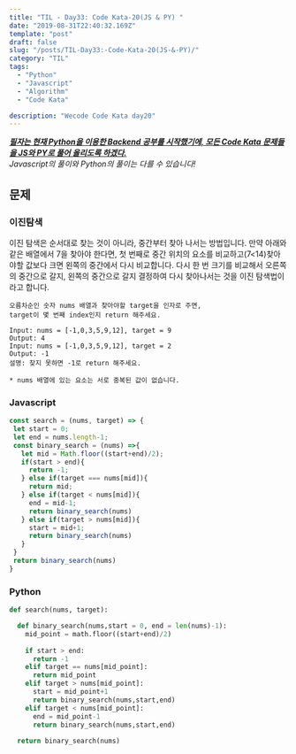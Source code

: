 ```yaml
---
title: "TIL - Day33: Code Kata-20(JS & PY) "
date: "2019-08-31T22:40:32.169Z"
template: "post"
draft: false
slug: "/posts/TIL-Day33:-Code-Kata-20(JS-&-PY)/"
category: "TIL"
tags:
  - "Python"
  - "Javascript"
  - "Algorithm"
  - "Code Kata"

description: "Wecode Code Kata day20"
---
```


_**<u>필자는 현재 Python을 이용한 Backend 공부를 시작했기에, 모든 Code Kata 문제들을 JS와 PY로 풀어 올리도록 하겠다.</u>**_</br>
_Javascript의 풀이와 Python의 풀이는 다를 수 있습니다!_

## 문제

### 이진탐색
이진 탐색은 순서대로 찾는 것이 아니라, 중간부터 찾아 나서는 방법입니다.
만약 아래와 같은 배열에서 7을 찾아야 한다면, 
첫 번째로 중간 위치의 요소를 비교하고(7<14)찾아야할 값보다 크면 왼쪽의 중간에서 다시 비교합니다.
다시 한 번 크기를 비교해서 오른쪽의 중간으로 갈지, 왼쪽의 중간으로 갈지 결정하여 다시 찾아나서는 것을 이진 탐색법이라고 합니다.
```
오름차순인 숫자 nums 배열과 찾아야할 target을 인자로 주면,
target이 몇 번째 index인지 return 해주세요.

Input: nums = [-1,0,3,5,9,12], target = 9
Output: 4
Input: nums = [-1,0,3,5,9,12], target = 2
Output: -1
설명: 찾지 못하면 -1로 return 해주세요.

* nums 배열에 있는 요소는 서로 중복된 값이 없습니다.
```

### Javascript

```Javascript
const search = (nums, target) => {
 let start = 0;
 let end = nums.length-1;
 const binary_search = (nums) =>{
   let mid = Math.floor((start+end)/2);
   if(start > end){
     return -1;
   } else if(target === nums[mid]){
     return mid;
   } else if(target < nums[mid]){
     end = mid-1;
     return binary_search(nums)
   } else if(target > nums[mid]){
     start = mid+1;
     return binary_search(nums)
   }
 }
 return binary_search(nums)
}
```

### Python

```Python
def search(nums, target):

  def binary_search(nums,start = 0, end = len(nums)-1):
    mid_point = math.floor((start+end)/2)
    
    if start > end:
      return -1
    elif target == nums[mid_point]:
      return mid_point
    elif target > nums[mid_point]:
      start = mid_point+1
      return binary_search(nums,start,end)
    elif target < nums[mid_point]:
      end = mid_point-1
      return binary_search(nums,start,end)
  
  return binary_search(nums)
```
